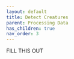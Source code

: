 ```yaml
---
layout: default
title: Detect Creatures
parent: Processing Data
has_children: true
nav_order: 3
---
```

FILL THIS OUT
